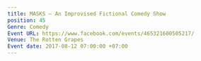 ```yaml
---
title: MASKS – An Improvised Fictional Comedy Show
position: 45
Genre: Comedy
Event URL: https://www.facebook.com/events/465321600505217/
Venue: The Rotten Grapes
Event date: 2017-08-12 07:00:00 +07:00
---
```


